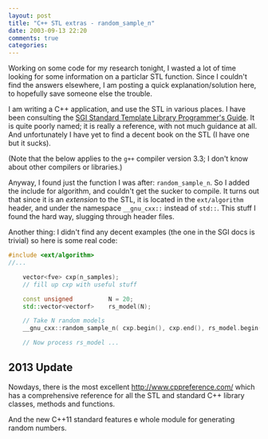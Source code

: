 ```yaml
---
layout: post
title: "C++ STL extras - random_sample_n"
date: 2003-09-13 22:20
comments: true
categories: 
---
```


Working on some code for my research tonight, I wasted a lot of time looking for some information on a particlar STL function.  Since I couldn't find the answers elsewhere, I am posting a quick explanation/solution here, to hopefully save someone else the trouble.

I am writing a C++ application, and use the STL in various places. I have been consulting the [SGI Standard Template Library Programmer's Guide](http://www.sgi.com/tech/stl/).  It is quite poorly named; it is really a reference, with not much guidance at all.  And unfortunately I have yet to find a decent book on the STL (I have one but it sucks).

(Note that the below applies to the `g++` compiler version 3.3; I don't know about other compilers or libraries.)

Anyway, I found just the function I was after: `random_sample_n`.  So I added the include for algorithm, and couldn't get the sucker to compile.  It turns out that since it is an *extension* to the STL, it is located in the `ext/algorithm` header, and under the namespace `__gnu_cxx::` instead of `std::`.  This stuff I found the hard way, slugging through header files.

Another thing: I didn't find any decent examples (the one in the SGI docs is trivial) so here is some real code:

``` c++
#include <ext/algorithm>
//...

    vector<fve> cxp(n_samples);
    // fill up cxp with useful stuff

    const unsigned          N = 20;
    std::vector<vectorf>    rs_model(N);

    // Take N random models
    __gnu_cxx::random_sample_n( cxp.begin(), cxp.end(), rs_model.begin(), N );

    // Now process rs_model ...
```

## 2013 Update

Nowdays, there is the most excellent http://www.cppreference.com/ which has a comprehensive reference for all the STL and standard C++ library classes, methods and functions.

And the new C++11 standard features e whole module for generating random numbers.
